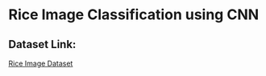 # Rice Image Classification using CNN
## Dataset Link:
[Rice Image Dataset](https://www.kaggle.com/datasets/muratkokludataset/rice-image-dataset)
